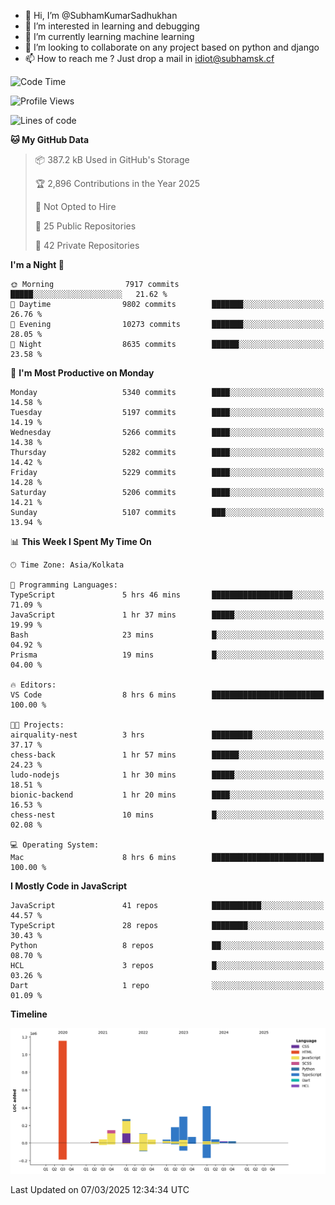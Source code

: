 - 👋 Hi, I’m @SubhamKumarSadhukhan
- 👀 I’m interested in learning and debugging
- 🌱 I’m currently learning machine learning
- 💞️ I’m looking to collaborate on any project based on python and django
- 📫 How to reach me ?
      Just drop a mail in idiot@subhamsk.cf

<!---
SubhamKumarSadhukhan/SubhamKumarSadhukhan is a ✨ special ✨ repository because its `README.md` (this file) appears on your GitHub profile.
You can click the Preview link to take a look at your changes.
--->


<!--START_SECTION:waka-->
![Code Time](http://img.shields.io/badge/Code%20Time-2%2C776%20hrs%2043%20mins-blue)

![Profile Views](http://img.shields.io/badge/Profile%20Views-2-blue)

![Lines of code](https://img.shields.io/badge/From%20Hello%20World%20I%27ve%20Written-2.8%20million%20lines%20of%20code-blue)

**🐱 My GitHub Data** 

> 📦 387.2 kB Used in GitHub's Storage 
 > 
> 🏆 2,896 Contributions in the Year 2025
 > 
> 🚫 Not Opted to Hire
 > 
> 📜 25 Public Repositories 
 > 
> 🔑 42 Private Repositories 
 > 
**I'm a Night 🦉** 

```text
🌞 Morning                7917 commits        █████░░░░░░░░░░░░░░░░░░░░   21.62 % 
🌆 Daytime                9802 commits        ███████░░░░░░░░░░░░░░░░░░   26.76 % 
🌃 Evening                10273 commits       ███████░░░░░░░░░░░░░░░░░░   28.05 % 
🌙 Night                  8635 commits        ██████░░░░░░░░░░░░░░░░░░░   23.58 % 
```
📅 **I'm Most Productive on Monday** 

```text
Monday                   5340 commits        ████░░░░░░░░░░░░░░░░░░░░░   14.58 % 
Tuesday                  5197 commits        ████░░░░░░░░░░░░░░░░░░░░░   14.19 % 
Wednesday                5266 commits        ████░░░░░░░░░░░░░░░░░░░░░   14.38 % 
Thursday                 5282 commits        ████░░░░░░░░░░░░░░░░░░░░░   14.42 % 
Friday                   5229 commits        ████░░░░░░░░░░░░░░░░░░░░░   14.28 % 
Saturday                 5206 commits        ████░░░░░░░░░░░░░░░░░░░░░   14.21 % 
Sunday                   5107 commits        ███░░░░░░░░░░░░░░░░░░░░░░   13.94 % 
```


📊 **This Week I Spent My Time On** 

```text
🕑︎ Time Zone: Asia/Kolkata

💬 Programming Languages: 
TypeScript               5 hrs 46 mins       ██████████████████░░░░░░░   71.09 % 
JavaScript               1 hr 37 mins        █████░░░░░░░░░░░░░░░░░░░░   19.99 % 
Bash                     23 mins             █░░░░░░░░░░░░░░░░░░░░░░░░   04.92 % 
Prisma                   19 mins             █░░░░░░░░░░░░░░░░░░░░░░░░   04.00 % 

🔥 Editors: 
VS Code                  8 hrs 6 mins        █████████████████████████   100.00 % 

🐱‍💻 Projects: 
airquality-nest          3 hrs               █████████░░░░░░░░░░░░░░░░   37.17 % 
chess-back               1 hr 57 mins        ██████░░░░░░░░░░░░░░░░░░░   24.23 % 
ludo-nodejs              1 hr 30 mins        █████░░░░░░░░░░░░░░░░░░░░   18.51 % 
bionic-backend           1 hr 20 mins        ████░░░░░░░░░░░░░░░░░░░░░   16.53 % 
chess-nest               10 mins             █░░░░░░░░░░░░░░░░░░░░░░░░   02.08 % 

💻 Operating System: 
Mac                      8 hrs 6 mins        █████████████████████████   100.00 % 
```

**I Mostly Code in JavaScript** 

```text
JavaScript               41 repos            ███████████░░░░░░░░░░░░░░   44.57 % 
TypeScript               28 repos            ████████░░░░░░░░░░░░░░░░░   30.43 % 
Python                   8 repos             ██░░░░░░░░░░░░░░░░░░░░░░░   08.70 % 
HCL                      3 repos             █░░░░░░░░░░░░░░░░░░░░░░░░   03.26 % 
Dart                     1 repo              ░░░░░░░░░░░░░░░░░░░░░░░░░   01.09 % 
```



**Timeline**

![Lines of Code chart](https://raw.githubusercontent.com/SubhamKumarSadhukhan/SubhamKumarSadhukhan/main/assets/bar_graph.png)


 Last Updated on 07/03/2025 12:34:34 UTC
<!--END_SECTION:waka-->

